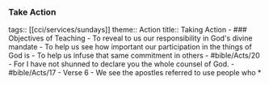 ### Take Action 
tags:: [[cci/services/sundays]] 
theme:: Action
title:: Taking Action
	- ### Objectives of Teaching
		- To reveal to us our responsibility in God's divine mandate
		- To help us see how important our participation in the things of God is
		- To help us infuse that same commitment in others
	- #bible/Acts/20
		- For I have not shunned to declare you the whole counsel of God.
	- #bible/Acts/17
		- Verse 6
			- We see the apostles referred to use people who *